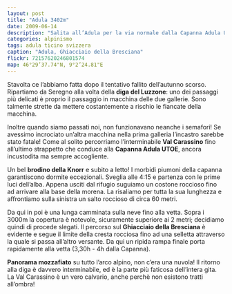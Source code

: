 ```yaml
---
layout: post
title: "Adula 3402m"
date: 2009-06-14
description: "Salita all’Adula per la via normale dalla Capanna Adula UTOE e Ghiacciaio della Bresciana"
categories: alpinismo
tags: adula ticino svizzera
caption: "Adula, Ghiacciaio della Bresciana"
flickr: 72157620246801574
map: 46°29’37.74"N, 9°2’24.81"E
---
```



Stavolta ce l’abbiamo fatta dopo il tentativo fallito dell’autunno scorso. Ripartiamo da Seregno alla volta della **diga del Luzzone**: uno dei passaggi più delicati è proprio il passaggio in macchina delle due gallerie. Sono talmente strette da mettere costantemente a rischio le fiancate della macchina. 

Inoltre quando siamo passati noi, non funzionavano neanche i semafori! Se avessimo incrociato un’altra macchina nella prima galleria l’incastro sarebbe stato fatale! Come al solito percorriamo l’interminabile **Val Carassino** fino all’ultimo strappetto che conduce alla **Capanna Adula UTOE**, ancora incustodita ma sempre accogliente.

Un bel **brodino della Knorr** e subito a letto! I morbidi piumoni della capanna garantiscono dormite eccezionali. Sveglia alle 4:15 e partenza con le prime luci dell’alba. Appena usciti dal rifugio suguiamo un costone roccioso fino ad arrivare alla base della morena. La risaliamo per tutta la sua lunghezza e affrontiamo sulla sinistra un salto roccioso di circa 60 metri.

Da qui in poi è una lunga camminata sulla neve fino alla vetta. Sopra i 3000m la copertura è notevole, sicuramente superiore ai 2 metri; decidiamo quindi di procede slegati. Il percorso sul **Ghiacciaio della Bresciana** è evidente e segue il limite della cresta rocciosa fino ad una selletta attraverso la quale si passa all’altro versante. Da qui un ripida rampa finale porta rapidamente alla vetta (3,30h - 4h dalla Capanna).

**Panorama mozzafiato** su tutto l’arco alpino, non c’era una nuvola! Il ritorno alla diga è davvero interminabile, ed è la parte più faticosa dell’intera gita. La Val Carassino è un vero calvario, anche perchè non esistono tratti all’ombra!